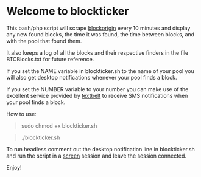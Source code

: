 # Welcome to blockticker


This bash/php script will scrape [blockorigin](http://blockorigin.pfoe.be) every 10 minutes and display any new found blocks, the time it was found, the time between blocks, and with the pool that found them.

It also keeps a log of all the blocks and their respective finders in the file BTCBlocks.txt for future reference.

If you set the NAME variable in blockticker.sh to the name of your pool you will also get desktop notifications whenever your pool finds a block.

If you set the NUMBER variable to your number you can make use of the excellent service provided by [textbelt](http://textbelt.com) to receive SMS notifications when your pool finds a block. 


How to use:

>sudo chmod +x blockticker.sh

>./blockticker.sh


To run headless comment out the desktop notification line in blockticker.sh and run the script in a [screen](http://en.wikipedia.org/wiki/GNU_Screen) session and leave the session connected.



Enjoy!